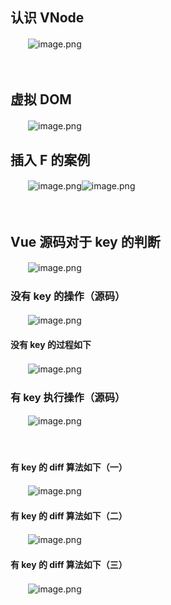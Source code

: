 ## 认识 VNode

　　![image.png](image-20211112170209-u46sx32.png)

　　

## 虚拟 DOM

　　![image.png](image-20211112170238-9sr6qze.png)

## 插入 F 的案例

　　![image.png](image-20211129143604-yb85zud.png)![image.png](image-20211112170412-cmk2icb.png)

　　

## Vue 源码对于 key 的判断

　　![image.png](image-20211129143613-1v52c9z.png)

### 没有 key 的操作（源码）

　　![image.png](image-20211129143620-yx2t0uu.png)

#### 没有 key 的过程如下

　　![image.png](image-20211112170555-imfrzqj.png)

### 有 key 执行操作（源码）

　　![image.png](image-20211129143637-lskq22m.png)

　　

#### 有 key 的 diff 算法如下（一）

　　![image.png](image-20211112170702-4j6usc4.png)

#### 有 key 的 diff 算法如下（二）

　　![image.png](image-20211112170730-5b9b8it.png)

#### 有 key 的 diff 算法如下（三）

　　![image.png](image-20211112170749-9zhun0q.png)
